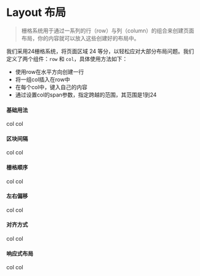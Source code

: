 # Layout 布局

> 栅格系统用于通过一系列的行（row）与列（column）的组合来创建页面布局，你的内容就可以放入这些创建好的布局中。

我们采用24栅格系统，将页面区域 24 等分，以轻松应对大部分布局问题。我们定义了两个组件：`row` 和 `col`，具体使用方法如下：

* 使用row在水平方向创建一行
* 将一组col插入在row中
* 在每个col中，键入自己的内容
* 通过设置col的span参数，指定跨越的范围，其范围是1到24

#### 基础用法

<div class="demo-block">
  <Row>
    <Col span="12">col</Col>
    <Col span="12">col</Col>
  </Row>
</div>

#### 区块间隔

<div class="demo-block">
  <Row>
    <Col span="12">col</Col>
    <Col span="12">col</Col>
  </Row>
</div>

#### 栅格顺序

<div class="demo-block">
  <Row>
    <Col span="12">col</Col>
    <Col span="12">col</Col>
  </Row>
</div>

#### 左右偏移

<div class="demo-block">
  <Row>
    <Col span="12">col</Col>
    <Col span="12">col</Col>
  </Row>
</div>

#### 对齐方式

<div class="demo-block">
  <Row>
    <Col span="12">col</Col>
    <Col span="12">col</Col>
  </Row>
</div>

#### 响应式布局

<div class="demo-block">
  <Row>
    <Col span="12">col</Col>
    <Col span="12">col</Col>
  </Row>
</div>
